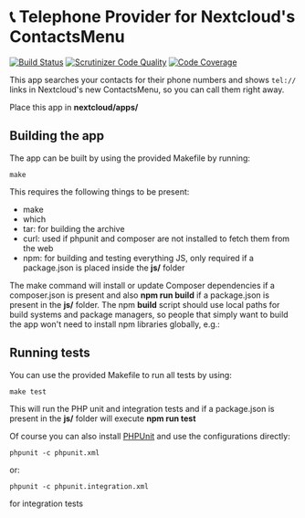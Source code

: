 # :telephone_receiver: Telephone Provider for Nextcloud's ContactsMenu
[![Build Status](https://travis-ci.org/georgehrke/telephoneprovider.svg?branch=master)](https://travis-ci.org/georgehrke/telephoneprovider)
[![Scrutinizer Code Quality](https://scrutinizer-ci.com/g/georgehrke/telephoneprovider/badges/quality-score.png?b=master)](https://scrutinizer-ci.com/g/georgehrke/telephoneprovider/?branch=master)
[![Code Coverage](https://scrutinizer-ci.com/g/georgehrke/telephoneprovider/badges/coverage.png?b=master)](https://scrutinizer-ci.com/g/georgehrke/telephoneprovider/?branch=master)

This app searches your contacts for their phone numbers and shows `tel://` links in Nextcloud's new ContactsMenu, so you can call them right away.

Place this app in **nextcloud/apps/**

## Building the app

The app can be built by using the provided Makefile by running:

    make

This requires the following things to be present:
* make
* which
* tar: for building the archive
* curl: used if phpunit and composer are not installed to fetch them from the web
* npm: for building and testing everything JS, only required if a package.json is placed inside the **js/** folder

The make command will install or update Composer dependencies if a composer.json is present and also **npm run build** if a package.json is present in the **js/** folder. The npm **build** script should use local paths for build systems and package managers, so people that simply want to build the app won't need to install npm libraries globally, e.g.:

## Running tests
You can use the provided Makefile to run all tests by using:

    make test

This will run the PHP unit and integration tests and if a package.json is present in the **js/** folder will execute **npm run test**

Of course you can also install [PHPUnit](http://phpunit.de/getting-started.html) and use the configurations directly:

    phpunit -c phpunit.xml

or:

    phpunit -c phpunit.integration.xml

for integration tests
